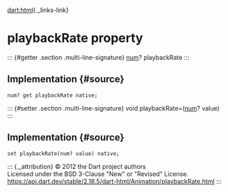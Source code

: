 [dart:html](../../dart-html/dart-html-library){._links-link}

playbackRate property
=====================

::: {#getter .section .multi-line-signature}
[num](../../dart-core/num-class)? playbackRate
:::

Implementation {#source}
--------------

``` {.language-dart data-language="dart"}
num? get playbackRate native;
```

::: {#setter .section .multi-line-signature}
void playbackRate=([num](../../dart-core/num-class)? value)
:::

Implementation {#source}
--------------

``` {.language-dart data-language="dart"}
set playbackRate(num? value) native;
```

::: {._attribution}
© 2012 the Dart project authors\
Licensed under the BSD 3-Clause \"New\" or \"Revised\" License.\
<https://api.dart.dev/stable/2.18.5/dart-html/Animation/playbackRate.html>
:::
